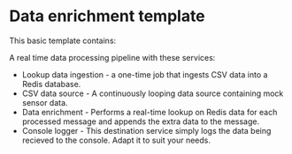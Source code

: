 # Data enrichment template

This basic template contains:

A real time data processing pipeline with these services:

 - Lookup data ingestion - a one-time job that ingests CSV data into a Redis database.
 - CSV data source - A continuously looping data source containing mock sensor data.
 - Data enrichment - Performs a real-time lookup on Redis data for each processed message and appends the extra data to the message.
 - Console logger - This destination service simply logs the data being recieved to the console. Adapt it to suit your needs.

